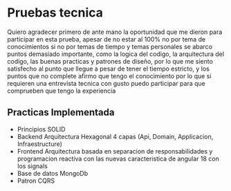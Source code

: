 # Pruebas tecnica

Quiero agradecer primero de ante mano la oportunidad que me dieron para participar en esta prueba, apesar de no estar al 100% no por tema de conocimientos si no
por temas de tiempo y temas personales se abarco puntos demasiado importante, como la logica del codigo, la arquitectura del codigo, las buenas practicas y patrones de diseño, por lo que me siento satisfecho al punto que llegue a pesar de tener el tiempo estricto, y los puntos que no complete afirmo que tengo el conocimiento por lo que si requieren una entrevista tecnica con gusto puedo participar para que comprueben que tengo la experiencia

## Practicas Implementada
- Principios SOLID
- Backend Arquitectura Hexagonal 4 capas (Api, Domain, Applicacion, Infraestructure)
- Frontend Arquitectura basada en separacion de responsabilidades y programacion reactiva con las nuevas caracteristica de angular 18 con los signals
- Base de datos MongoDb
- Patron CQRS
